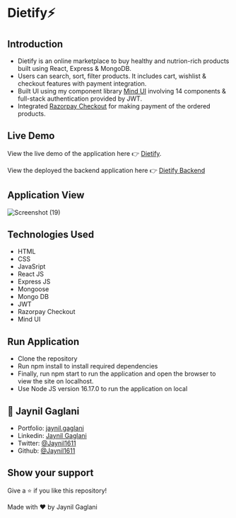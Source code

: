 # Dietify⚡

## Introduction
- Dietify is an online marketplace to buy healthy and nutrion-rich products built using React, Express & MongoDB.
- Users can search, sort, filter products. It includes cart, wishlist & checkout features with payment integration.
- Built UI using my component library [Mind UI](https://mind-ui.netlify.app/) involving 14 components & full-stack authentication provided by JWT.
- Integrated [Razorpay Checkout](https://razorpay.com/docs/payments/payment-gateway/web-integration/standard/) for making payment of the ordered products.

## Live Demo
View the live demo of the application here 👉 [Dietify](https://dietify.vercel.app/).

View the deployed the backend application here 👉 [Dietify Backend](https://dietify-backend.vercel.app/)

## Application View
![Screenshot (19)](https://user-images.githubusercontent.com/48921037/187073516-12f0000f-1325-4ee8-903b-575f93c0607c.png)


## Technologies Used
- HTML
- CSS
- JavaSript
- React JS
- Express JS
- Mongoose
- Mongo DB
- JWT
- Razorpay Checkout
- Mind UI

## Run Application
- Clone the repository
- Run npm install to install required dependencies
- Finally, run npm start to run the application and open the browser to view the site on localhost.
- Use Node JS version 16.17.0 to run the application on local

## 👤 **Jaynil Gaglani**
- Portfolio: [jaynil.gaglani](https://bit.ly/jaynil-profile)
- Linkedin: [Jaynil Gaglani](https://www.linkedin.com/in/jaynilgaglani/)
- Twitter: [@Jaynil1611](https://twitter.com/Jaynil_Gaglani)
- Github: [@Jaynil1611](https://github.com/Jaynil1611)

## Show your support
Give a ⭐️ if you like this repository!

Made with ❤️ by Jaynil Gaglani
